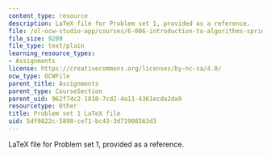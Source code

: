 ```yaml
---
content_type: resource
description: LaTeX file for Problem set 1, provided as a reference.
file: /ol-ocw-studio-app/courses/6-006-introduction-to-algorithms-spring-2008/5df9822c5898ce71bc433d71908563d3_ps1.tex
file_size: 9209
file_type: text/plain
learning_resource_types:
- Assignments
license: https://creativecommons.org/licenses/by-nc-sa/4.0/
ocw_type: OCWFile
parent_title: Assignments
parent_type: CourseSection
parent_uid: 962f74c2-1810-7cd2-4a11-4361ecda2da9
resourcetype: Other
title: Problem set 1 LaTeX file
uid: 5df9822c-5898-ce71-bc43-3d71908563d3
---
```

LaTeX file for Problem set 1, provided as a reference.